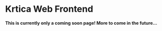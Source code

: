 # Krtica Web Frontend
#### This is currently only a coming soon page! More to come in the future...

